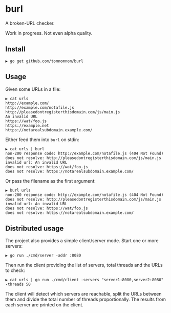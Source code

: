 # burl

A broken-URL checker.

Work in progress. Not even alpha quality.

## Install

```
▶ go get github.com/tomnomnom/burl
```

## Usage

Given some URLs in a file:

```
▶ cat urls
http://example.com/
http://example.com/notafile.js
http://pleasedontregisterthisdomain.com/js/main.js
An invalid URL
https://wat/foo.js
https://example.net
https://notarealsubdomain.example.com/
```

Either feed them into `burl` on stdin:

```
▶ cat urls | burl
non-200 response code: http://example.com/notafile.js (404 Not Found)
does not resolve: http://pleasedontregisterthisdomain.com/js/main.js
invalid url: An invalid URL
does not resolve: https://wat/foo.js
does not resolve: https://notarealsubdomain.example.com/
```

Or pass the filename as the first argument:

```
▶ burl urls
non-200 response code: http://example.com/notafile.js (404 Not Found)
does not resolve: http://pleasedontregisterthisdomain.com/js/main.js
invalid url: An invalid URL
does not resolve: https://wat/foo.js
does not resolve: https://notarealsubdomain.example.com/
```

## Distributed usage

The project also provides a simple client/server mode. Start one or more
servers:

```
▶ go run ./cmd/server -addr :8080
```

Then run the client providing the list of servers, total threads and the
URLs to check:

```
▶ cat urls | go run ./cmd/client -servers "server1:8080,server2:8080" -threads 50
```

The client will detect which servers are reachable, split the URLs between
them and divide the total number of threads proportionally.
The results from each server are printed on the client.
